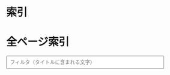 # 索引

<h1>全ページ索引</h1>
<p id="count" style="opacity:.8"></p>
<input id="filter" placeholder="フィルタ（タイトルに含まれる文字）" style="padding:.5rem; width:100%; max-width:420px;">

<ul id="list"></ul>

<script type="module">
  const listEl   = document.getElementById('list');
  const countEl  = document.getElementById('count');
  const filterEl = document.getElementById('filter');

  const idx = await fetch('/contentIndex.json').then(r => r.json());

  // contentIndex.json の形に合わせてタイトルとURLを抽出
  // （Quartz v4の既定: each page has { slug, title, date, tags, ... }）
  let items = idx.pages
    .filter(p => !p.draft)               // draftを除外（必要なら）
    .map(p => ({
      title: p.title || p.slug,
      url:   '/' + p.slug,
      date:  p.date || null,
      tags:  p.tags || []
    }))
    .sort((a,b) => a.title.localeCompare(b.title, 'ja'));

  const render = (rows) => {
    listEl.innerHTML = '';
    for (const p of rows) {
      const li = document.createElement('li');
      const a  = document.createElement('a');
      a.href = p.url;
      a.textContent = p.title;
      li.appendChild(a);

      // 追記: タグや日付を薄字で
      const meta = [];
      if (p.date) meta.push(new Date(p.date).toLocaleDateString('ja-JP'));
      if (p.tags.length) meta.push('#' + p.tags.join(' #'));
      if (meta.length) {
        const span = document.createElement('span');
        span.style.opacity = '.6';
        span.style.marginLeft = '.5rem';
        span.textContent = '— ' + meta.join(' · ');
        li.appendChild(span);
      }

      listEl.appendChild(li);
    }
    countEl.textContent = `全 ${rows.length} ページ`;
  };

  filterEl.addEventListener('input', () => {
    const q = filterEl.value.trim();
    if (!q) return render(items);
    const re = new RegExp(q.replace(/[.*+?^${}()|[\]\\]/g, '\\$&'), 'i');
    render(items.filter(p => re.test(p.title)));
  });

  render(items);
</script>
